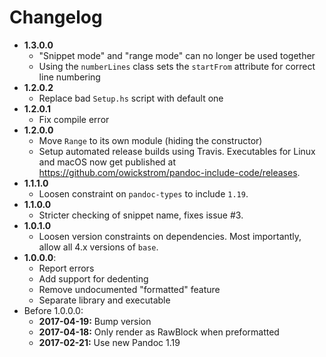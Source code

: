 # Changelog

* **1.3.0.0**
  - "Snippet mode" and "range mode" can no longer be used together
  - Using the `numberLines` class sets the `startFrom` attribute for correct
    line numbering
* **1.2.0.2**
  - Replace bad `Setup.hs` script with default one
* **1.2.0.1**
  - Fix compile error
* **1.2.0.0**
  - Move `Range` to its own module (hiding the constructor)
  - Setup automated release builds using Travis. Executables for Linux
    and macOS now get published at
    https://github.com/owickstrom/pandoc-include-code/releases.
* **1.1.1.0**
  - Loosen constraint on `pandoc-types` to include `1.19`.
* **1.1.0.0**
  - Stricter checking of snippet name, fixes issue #3.
* **1.0.1.0**
  - Loosen version constraints on dependencies. Most importantly, allow all 4.x
    versions of `base`.
* **1.0.0.0**:
  - Report errors
  - Add support for dedenting
  - Remove undocumented "formatted" feature
  - Separate library and executable
* Before 1.0.0.0:
  - **2017-04-19:** Bump version
  - **2017-04-18:** Only render as RawBlock when preformatted
  - **2017-02-21:** Use new Pandoc 1.19
